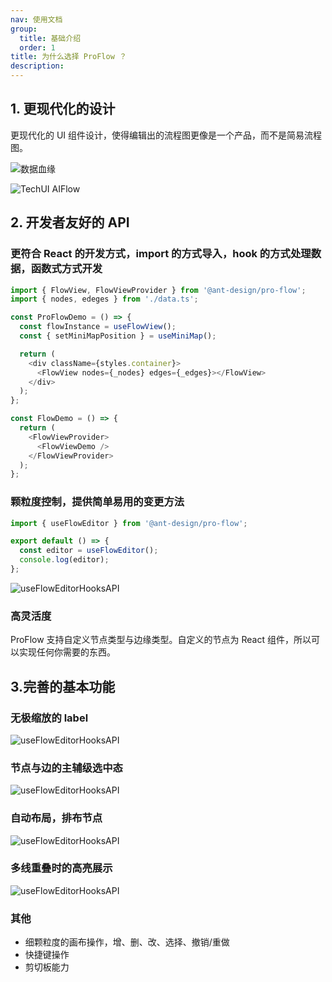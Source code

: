 ```yaml
---
nav: 使用文档
group:
  title: 基础介绍
  order: 1
title: 为什么选择 ProFlow ？
description:
---
```


## 1. 更现代化的设计

更现代化的 UI 组件设计，使得编辑出的流程图更像是一个产品，而不是简易流程图。

![数据血缘](https://mdn.alipayobjects.com/huamei_d2ejos/afts/img/A*maMgRb1J65EAAAAAAAAAAAAADvl6AQ/original)

![TechUI AIFlow](https://mdn.alipayobjects.com/huamei_d2ejos/afts/img/A*FomjTqiZJuMAAAAAAAAAAAAADvl6AQ/original)

## 2. 开发者友好的 API

### 更符合 React 的开发方式，import 的方式导入，hook 的方式处理数据，函数式方式开发

```js
import { FlowView, FlowViewProvider } from '@ant-design/pro-flow';
import { nodes, edeges } from './data.ts';

const ProFlowDemo = () => {
  const flowInstance = useFlowView();
  const { setMiniMapPosition } = useMiniMap();

  return (
    <div className={styles.container}>
      <FlowView nodes={_nodes} edges={_edges}></FlowView>
    </div>
  );
};

const FlowDemo = () => {
  return (
    <FlowViewProvider>
      <FlowViewDemo />
    </FlowViewProvider>
  );
};
```

### 颗粒度控制，提供简单易用的变更方法

```js
import { useFlowEditor } from '@ant-design/pro-flow';

export default () => {
  const editor = useFlowEditor();
  console.log(editor);
};
```

![useFlowEditorHooksAPI](https://mdn.alipayobjects.com/huamei_d2ejos/afts/img/A*SAy8QImFmQkAAAAAAAAAAAAADvl6AQ/original)

### 高灵活度

ProFlow 支持自定义节点类型与边缘类型。自定义的节点为 React 组件，所以可以实现任何你需要的东西。

## 3.完善的基本功能

### 无极缩放的 label

![useFlowEditorHooksAPI](https://mdn.alipayobjects.com/huamei_d2ejos/afts/img/A*yelHRaDzbgQAAAAAAAAAAAAADvl6AQ/original)

### 节点与边的主辅级选中态

![useFlowEditorHooksAPI](https://mdn.alipayobjects.com/huamei_d2ejos/afts/img/A*yelHRaDzbgQAAAAAAAAAAAAADvl6AQ/original)

### 自动布局，排布节点

![useFlowEditorHooksAPI](https://mdn.alipayobjects.com/huamei_d2ejos/afts/img/A*xkYKSba1vU8AAAAAAAAAAAAADvl6AQ/original)

### 多线重叠时的高亮展示

![useFlowEditorHooksAPI](https://mdn.alipayobjects.com/huamei_d2ejos/afts/img/A*9zH3TYNCuygAAAAAAAAAAAAADvl6AQ/original)

### 其他

- 细颗粒度的画布操作，增、删、改、选择、撤销/重做
- 快捷键操作
- 剪切板能力
